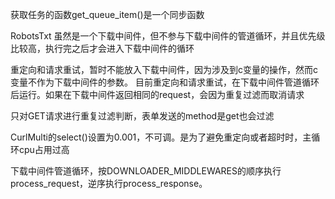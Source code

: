 
获取任务的函数get_queue_item()是一个同步函数

RobotsTxt 虽然是一个下载中间件，但不参与下载中间件的管道循环，并且优先级比较高，执行完之后才会进入下载中间件的循环

重定向和请求重试，暂时不能放入下载中间件，因为涉及到c变量的操作，然而c变量不作为下载中间件的参数。
目前重定向和请求重试，在下载中间件管道循环后运行。如果在下载中间件返回相同的request，会因为重复过滤而取消请求

只对GET请求进行重复过滤判断，表单发送的method是get也会过滤

CurlMulti的select()设置为0.001，不可调。是为了避免重定向或者超时时，主循环cpu占用过高

下载中间件管道循环，按DOWNLOADER_MIDDLEWARES的顺序执行process_request，逆序执行process_response。